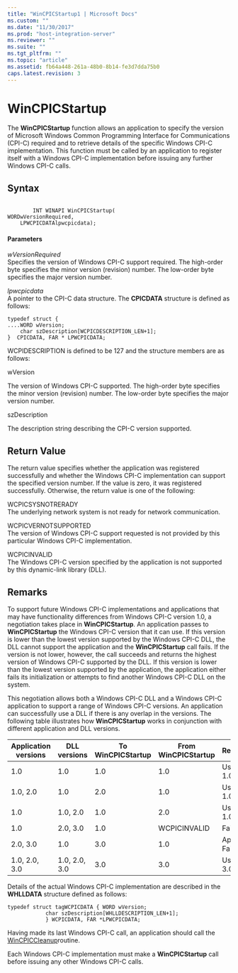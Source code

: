 ```yaml
---
title: "WinCPICStartup1 | Microsoft Docs"
ms.custom: ""
ms.date: "11/30/2017"
ms.prod: "host-integration-server"
ms.reviewer: ""
ms.suite: ""
ms.tgt_pltfrm: ""
ms.topic: "article"
ms.assetid: fb64a448-261a-48b0-8b14-fe3d7dda75b0
caps.latest.revision: 3
---
```

# WinCPICStartup
The **WinCPICStartup** function allows an application to specify the version of Microsoft Windows Common Programming Interface for Communications (CPI-C) required and to retrieve details of the specific Windows CPI-C implementation. This function must be called by an application to register itself with a Windows CPI-C implementation before issuing any further Windows CPI-C calls.  
  
## Syntax  
  
```  
  
        INT WINAPI WinCPICStartup(   
WORDwVersionRequired,  
    LPWCPICDATAlpwcpicdata);  
```  
  
#### Parameters  
 *wVersionRequired*  
 Specifies the version of Windows CPI-C support required. The high-order byte specifies the minor version (revision) number. The low-order byte specifies the major version number.  
  
 *lpwcpicdata*  
 A pointer to the CPI-C data structure. The **CPICDATA** structure is defined as follows:  
  
```  
typedef struct {  
....WORD wVersion;  
    char szDescription[WCPICDESCRIPTION_LEN+1];  
}  CPICDATA, FAR * LPWCPICDATA;  
```  
  
 WCPIDESCRIPTION is defined to be 127 and the structure members are as follows:  
  
 wVersion  
  
 The version of Windows CPI-C supported. The high-order byte specifies the minor version (revision) number. The low-order byte specifies the major version number.  
  
 szDescription  
  
 The description string describing the CPI-C version supported.  
  
## Return Value  
 The return value specifies whether the application was registered successfully and whether the Windows CPI-C implementation can support the specified version number. If the value is zero, it was registered successfully. Otherwise, the return value is one of the following:  
  
 WCPICSYSNOTRERADY  
 The underlying network system is not ready for network communication.  
  
 WCPICVERNOTSUPPORTED  
 The version of Windows CPI-C support requested is not provided by this particular Windows CPI-C implementation.  
  
 WCPICINVALID  
 The Windows CPI-C version specified by the application is not supported by this dynamic-link library (DLL).  
  
## Remarks  
 To support future Windows CPI-C implementations and applications that may have functionality differences from Windows CPI-C version 1.0, a negotiation takes place in **WinCPICStartup**. An application passes to **WinCPICStartup** the Windows CPI-C version that it can use. If this version is lower than the lowest version supported by the Windows CPI-C DLL, the DLL cannot support the application and the **WinCPICStartup** call fails. If the version is not lower, however, the call succeeds and returns the highest version of Windows CPI-C supported by the DLL. If this version is lower than the lowest version supported by the application, the application either fails its initialization or attempts to find another Windows CPI-C DLL on the system.  
  
 This negotiation allows both a Windows CPI-C DLL and a Windows CPI-C application to support a range of Windows CPI-C versions. An application can successfully use a DLL if there is any overlap in the versions. The following table illustrates how **WinCPICStartup** works in conjunction with different application and DLL versions.  
  
|Application versions|DLL versions|To WinCPICStartup|From WinCPICStartup|Result|  
|--------------------------|------------------|-----------------------|-------------------------|------------|  
|1.0|1.0|1.0|1.0|Use 1.0|  
|1.0, 2.0|1.0|2.0|1.0|Use 1.0|  
|1.0|1.0, 2.0|1.0|2.0|Use 1.0|  
|1.0|2.0, 3.0|1.0|WCPICINVALID|Fail|  
|2.0, 3.0|1.0|3.0|1.0|App Fails|  
|1.0, 2.0, 3.0|1.0, 2.0, 3.0|3.0|3.0|Use 3.0|  
  
 Details of the actual Windows CPI-C implementation are described in the **WHLLDATA** structure defined as follows:  
  
```  
typedef struct tagWCPICDATA { WORD wVersion;  
            char szDescription[WHLLDESCRIPTION_LEN+1];  
            } WCPICDATA, FAR *LPWCPICDATA;  
```  
  
 Having made its last Windows CPI-C call, an application should call the [WinCPICCleanup](../HIS2010/wincpiccleanup1.md)routine.  
  
 Each Windows CPI-C implementation must make a **WinCPICStartup** call before issuing any other Windows CPI-C calls.